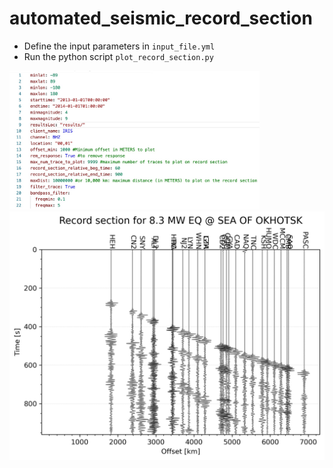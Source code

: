 # automated_seismic_record_section
- Define the input parameters in `input_file.yml`
- Run the python script `plot_record_section.py`

<img src="example_inputFile.jpg" width="400" alt="Input file">


<img src="record_section_2013-05-24_SEA-OF-OKHOTSK.png" width="600" alt="Record section 1">
